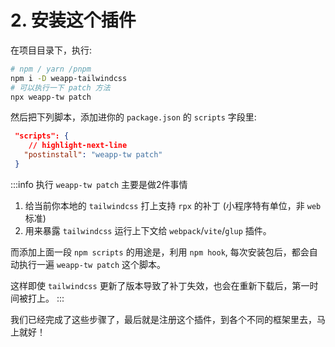 # 2. 安装这个插件

在项目目录下，执行:

```bash
# npm / yarn /pnpm
npm i -D weapp-tailwindcss
# 可以执行一下 patch 方法
npx weapp-tw patch
```

然后把下列脚本，添加进你的 `package.json` 的 `scripts` 字段里:

```json title="package.json"
 "scripts": {
    // highlight-next-line
   "postinstall": "weapp-tw patch"
 }
```

:::info
执行 `weapp-tw patch` 主要是做2件事情

1. 给当前你本地的 `tailwindcss` 打上支持 `rpx` 的补丁 (小程序特有单位，非 `web` 标准)
2. 用来暴露 `tailwindcss` 运行上下文给 `webpack`/`vite`/`glup` 插件。

而添加上面一段 `npm scripts` 的用途是，利用 `npm hook`, 每次安装包后，都会自动执行一遍 `weapp-tw patch` 这个脚本。

这样即使 `tailwindcss` 更新了版本导致了补丁失效，也会在重新下载后，第一时间被打上。
:::

我们已经完成了这些步骤了，最后就是注册这个插件，到各个不同的框架里去，马上就好！
